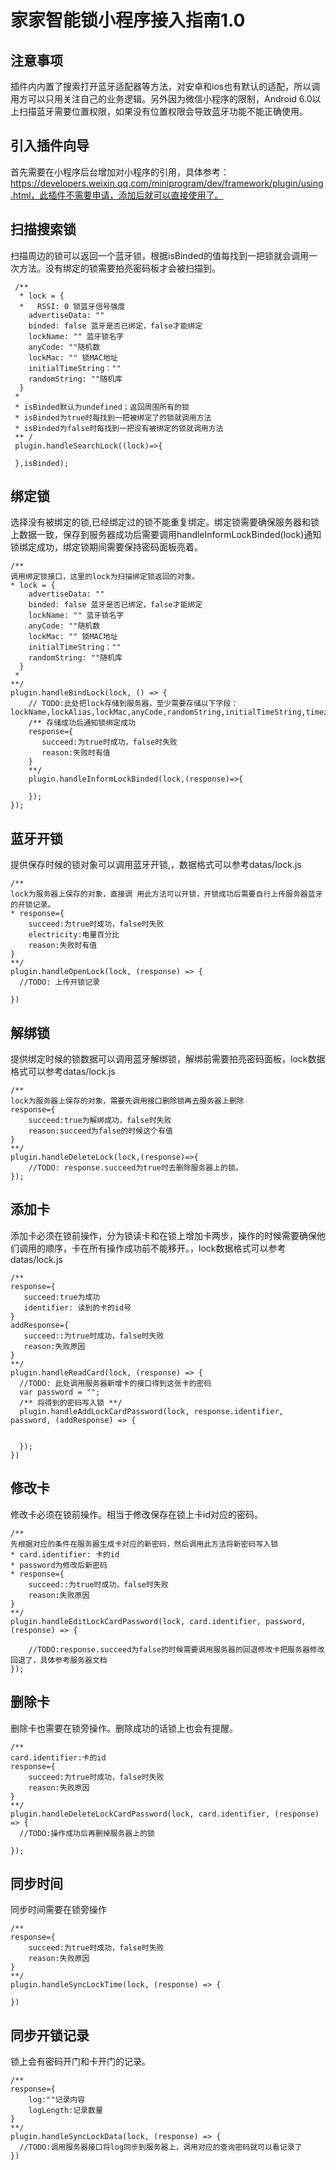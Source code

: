 # 家家智能锁小程序接入指南1.0
## 注意事项
插件内内置了搜索打开蓝牙适配器等方法，对安卓和ios也有默认的适配，所以调用方可以只用关注自己的业务逻辑。另外因为微信小程序的限制，Android 6.0以上扫描蓝牙需要位置权限，如果没有位置权限会导致蓝牙功能不能正确使用。  
## 引入插件向导
首先需要在小程序后台增加对小程序的引用，具体参考：https://developers.weixin.qq.com/miniprogram/dev/framework/plugin/using.html，此插件不需要申请，添加后就可以直接使用了。
## 扫描搜索锁
 扫描周边的锁可以返回一个蓝牙锁，根据isBinded的值每找到一把锁就会调用一次方法。没有绑定的锁需要拍亮密码板才会被扫描到。
 
     /**
      * lock = {
      *   RSSI: 0 锁蓝牙信号强度
        advertiseData: ""
        binded: false 蓝牙是否已绑定，false才能绑定
        lockName: "" 蓝牙锁名字
        anyCode: ""随机数
        lockMac: "" 锁MAC地址
        initialTimeString：""
        randomString: ""随机库
      }
     *
     * isBinded默认为undefined；返回周围所有的锁
     * isBinded为true时每找到一把被绑定了的锁就调用方法
     * isBinded为false时每找到一把没有被绑定的锁就调用方法
     ** /
     plugin.handleSearchLock((lock)=>{
         
     },isBinded);
## 绑定锁
选择没有被绑定的锁,已经绑定过的锁不能重复绑定。绑定锁需要确保服务器和锁上数据一致，保存到服务器成功后需要调用handleInformLockBinded(lock)通知锁绑定成功，绑定锁期间需要保持密码面板亮着。

    /**
    调用绑定锁接口，这里的lock为扫描绑定锁返回的对象。
    * lock = {
        advertiseData: ""
        binded: false 蓝牙是否已绑定，false才能绑定
        lockName: "" 蓝牙锁名字
        anyCode: ""随机数
        lockMac: "" 锁MAC地址
        initialTimeString：""
        randomString: ""随机库
      }
     *
    **/
    plugin.handleBindLock(lock, () => {
        // TODO:此处把lock存储到服务器，至少需要存储以下字段：lockName,lockAlias,lockMac,anyCode,randomString,initialTimeString,timezoneRawOffset,advertiseData
        /** 存储成功后通知锁绑定成功
        response={   
           succeed:为true时成功，false时失败 
           reason:失败时有值
        }
        **/
        plugin.handleInformLockBinded(lock,(response)=>{
            
        });
    });
    
## 蓝牙开锁
提供保存时候的锁对象可以调用蓝牙开锁,，数据格式可以参考datas/lock.js 

    /**
    lock为服务器上保存的对象，直接调 用此方法可以开锁，开锁成功后需要自行上传服务器蓝牙的开锁记录。
    * response={
        succeed:为true时成功，false时失败 
        electricity:电量百分比
        reason:失败时有值
    }
    **/
    plugin.handleOpenLock(lock, (response) => {
      //TODO: 上传开锁记录
      
    })
## 解绑锁
提供绑定时候的锁数据可以调用蓝牙解绑锁，解绑前需要拍亮密码面板，lock数据格式可以参考datas/lock.js

    
    /**
    lock为服务器上保存的对象，需要先调用接口删除锁再去服务器上删除
    response={
        succeed:true为解绑成功，false时失败
        reason:succeed为false的时候这个有值
    }
    **/
    plugin.handleDeleteLock(lock,(response)=>{
        //TODO: response.succeed为true时去删除服务器上的锁。
    });

## 添加卡
添加卡必须在锁前操作，分为锁读卡和在锁上增加卡两步，操作的时候需要确保他们调用的顺序，卡在所有操作成功前不能移开。，lock数据格式可以参考datas/lock.js
   
    
    /** 
    response={
       succeed:true为成功
       identifier: 读到的卡的id号
    }
    addResponse={
       succeed::为true时成功，false时失败 
       reason:失败原因
    }
    **/
    plugin.handleReadCard(lock, (response) => {
      //TODO: 此处调用服务器新增卡的接口得到这张卡的密码
      var password = "";
      /** 将得到的密码写入锁 **/
      plugin.handleAddLockCardPassword(lock, response.identifier, password, (addResponse) => {
        

      });
    })
    
## 修改卡
修改卡必须在锁前操作。相当于修改保存在锁上卡id对应的密码。

    /** 
    先根据对应的条件在服务器生成卡对应的新密码，然后调用此方法将新密码写入锁
    * card.identifier: 卡的id
    * password为修改后新密码
    * response={
        succeed::为true时成功，false时失败 
        reason:失败原因
    }
    **/
    plugin.handleEditLockCardPassword(lock, card.identifier, password, (response) => {
        
        //TODO:response.succeed为false的时候需要调用服务器的回退修改卡把服务器修改回退了，具体参考服务器文档
    });
## 删除卡
删除卡也需要在锁旁操作。删除成功的话锁上也会有提醒。

    /** 
    card.identifier:卡的id
    response={
        succeed:为true时成功，false时失败 
        reason:失败原因
    }
    **/
    plugin.handleDeleteLockCardPassword(lock, card.identifier, (response) => {
      //TODO:操作成功后再删掉服务器上的锁

    });
## 同步时间
同步时间需要在锁旁操作

    /** 
    response={
        succeed:为true时成功，false时失败 
        reason:失败原因
    }
    **/
    plugin.handleSyncLockTime(lock, (response) => {
      
    })
## 同步开锁记录
锁上会有密码开门和卡开门的记录。
    
    /** 
    response={
        log:""记录内容
        logLength:记录数量
    }
    **/
    plugin.handleSyncLockData(lock, (response) => {
      //TODO:调用服务器接口将log同步到服务器上，调用对应的查询密码就可以看记录了
    })